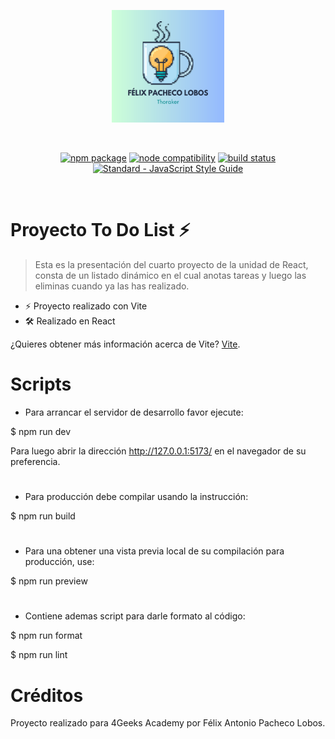 <p align="center">
  <a href="https://vitejs.dev" target="_blank" rel="noopener noreferrer">
    <img width="180" src="src\assets\logo.svg" alt="Vite logo">
  </a>
</p>
<br/>
<p align="center">
  <a href="https://npmjs.com/package/vite"><img src="https://img.shields.io/npm/v/vite.svg" alt="npm package"></a>
  <a href="https://nodejs.org/en/about/releases/"><img src="https://img.shields.io/node/v/vite.svg" alt="node compatibility"></a>
  <a href="https://github.com/vitejs/vite/actions/workflows/ci.yml"><img src="https://github.com/vitejs/vite/actions/workflows/ci.yml/badge.svg?branch=main" alt="build status"></a>
  <a href="https://standardjs.com"><img src="https://img.shields.io/badge/code_style-standard-brightgreen.svg" alt="Standard - JavaScript Style Guide"></a>
</p>
<br/>

# Proyecto To Do List ⚡

> Esta es la presentación del cuarto proyecto de la unidad de React, consta de un listado dinámico en el cual anotas tareas y luego las eliminas cuando ya las has realizado.

- ⚡️ Proyecto realizado con Vite
- 🛠️ Realizado en React

¿Quieres obtener más información acerca de Vite? [Vite](https://es.vitejs.dev).

# Scripts

- Para arrancar el servidor de desarrollo favor ejecute:

$ npm run dev

Para luego abrir la dirección http://127.0.0.1:5173/ en el navegador de su preferencia.

#

- Para producción debe compilar usando la instrucción:

$ npm run build

#

- Para una obtener una vista previa local de su compilación para producción, use:

$ npm run preview

#

- Contiene ademas script para darle formato al código:

$ npm run format

$ npm run lint

#

# Créditos

Proyecto realizado para 4Geeks Academy por Félix Antonio Pacheco Lobos.
